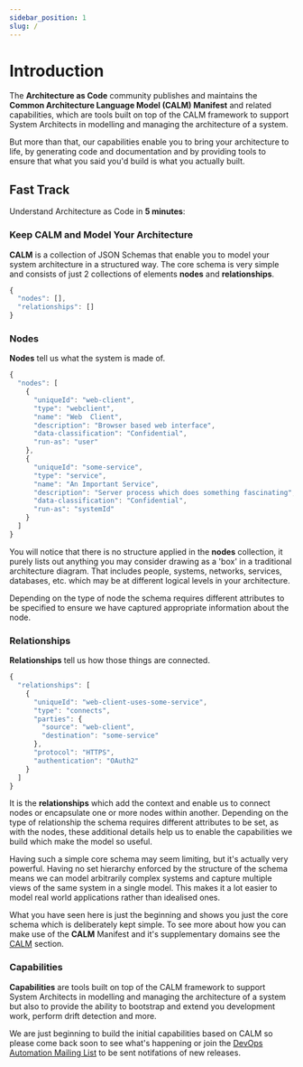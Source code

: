 ```yaml
---
sidebar_position: 1
slug: /
---
```


# Introduction

The **Architecture as Code** community publishes and maintains the **Common Architecture Language Model (CALM) Manifest** and related capabilities, which are tools built on top of the CALM framework to support System Architects in modelling and managing the architecture of a system. 

But more than that, our capabilities enable you to bring your architecture to life, by generating code and documentation and by providing tools to ensure that what you said you'd build is what you actually built. 

## Fast Track

Understand Architecture as Code in **5 minutes**:

### Keep CALM and Model Your Architecture

**CALM** is a collection of JSON Schemas that enable you to model your system architecture in a structured way. The core schema is very simple and consists of just 2 collections of elements **nodes** and **relationships**. 

```js showLineNumbers
{
  "nodes": [],
  "relationships": []
}
```

### Nodes 
**Nodes** tell us what the system is made of. 

```js showLineNumbers
{
  "nodes": [
    {
      "uniqueId": "web-client",
      "type": "webclient",
      "name": "Web  Client",
      "description": "Browser based web interface",
      "data-classification": "Confidential",
      "run-as": "user"
    },
    {
      "uniqueId": "some-service",
      "type": "service",
      "name": "An Important Service",
      "description": "Server process which does something fascinating",
      "data-classification": "Confidential",
      "run-as": "systemId"
    }
  ]
}
```

You will notice that there is no structure applied in the **nodes** collection, it purely lists out anything you may consider drawing as a 'box' in a traditional architecture diagram. That includes people, systems, networks, services, databases, etc. which may be at different logical levels in your architecture.

Depending on the type of node the schema requires different attributes to be specified to ensure we have captured appropriate information about the node.

### Relationships
**Relationships** tell us how those things are connected.

```js showLineNumbers
{
  "relationships": [
    {
      "uniqueId": "web-client-uses-some-service",
      "type": "connects",
      "parties": {
        "source": "web-client",
        "destination": "some-service"
      },
      "protocol": "HTTPS",
      "authentication": "OAuth2"
    }
  ]
}
```

It is the **relationships** which add the context and enable us to connect nodes or encapsulate one or more nodes within another. Depending on the type of relationship the schema requires different attributes to be set, as with the nodes, these additional details help us to enable the capabilities we build which make the model so useful.

Having such a simple core schema may seem limiting, but it's actually very powerful. Having no set hierarchy enforced by the structure of the schema means we can model arbitrarily complex systems and capture multiple views of the same system in a single model. This makes it a lot easier to model real world applications rather than idealised ones.

What you have seen here is just the beginning and shows you just the core schema which is deliberately kept simple. To see more about how you can make use of the **CALM** Manifest and it's supplementary domains see the [CALM](calm-core/) section.

### Capabilities

**Capabilities** are tools built on top of the CALM framework to support System Architects in modelling and managing the architecture of a system but also to provide the ability to bootstrap and extend you development work, perform drift detection and more.

We are just beginning to build the initial capabilities based on CALM so please come back soon to see what's happening or join the [DevOps Automation Mailing List](https://devops.finos.org/docs/home#mailing-list) to be sent notifations of new releases.
